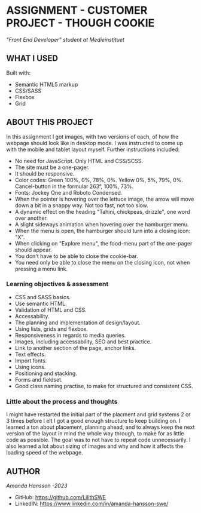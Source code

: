 # ASSIGNMENT - CUSTOMER PROJECT - THOUGH COOKIE
_"Front End Developer" student at Medieinstituet_
## WHAT I USED
Built with: 
- Semantic HTML5 markup
- CSS/SASS
- Flexbox
- Grid

## ABOUT THIS PROJECT
In this assignment I got images, with two versions of each, of how the webpage should look like in desktop mode. I was instructed to come up with the mobile and tablet layout myself. 
Further instructions included:
- No need for JavaScript. Only HTML and CSS/SCSS.
- The site must be a one-pager. 
- It should be responsive. 
- Color codes: Green 100%, 0%, 78%, 0%. Yellow 0%, 5%, 79%, 0%. Cancel-button in the formular 263°, 100%, 73%.
- Fonts: Jockey One and Roboto Condensed.
- When the pointer is hovering over the lettuce image, the arrow will move down a bit in a snappy way. Not too fast, not too slow. 
- A dynamic effect on the heading "Tahini, chickpeas, drizzle", one word over another.
- A slight sideways animation when hovering over the hamburger menu.
- When the menu is open, the hamburger should turn into a closing icon: "X". 
- When clicking on "Explore menu", the food-menu part of the one-pager should appear.
- You don't have to be able to close the cookie-bar. 
- You need only be able to close the menu on the closing icon, not when pressing a menu link. 

### Learning objectives & assessment
- CSS and SASS basics.
- Use semantic HTML.
- Validation of HTML and CSS.
- Accessability.
- The planning and implementation of design/layout. 
- Using lists, grids and flexbox.
- Responsiveness in regards to media queries. 
- Images, including accessability, SEO and best practice. 
- Link to another section of the page, anchor links. 
- Text effects.
- Import fonts. 
- Using icons. 
- Positioning and stacking. 
- Forms and fieldset.
- Good class naming practise, to make for structured and consistent CSS.

### Little about the process and thoughts
I might have restarted the initial part of the placment and grid systems 2 or 3 times before I elt I got a good enough structure to keep building on. I learned a ton about placement, planning ahead, and to always keep the next version of the layout in mind the whole way through, to make for as little code as possible. 
The goal was to not have to repeat code unnecessarily. 
I also learned a lot about sizing of images and why and how it affects the loading speed of the webpage. 

## AUTHOR
_Amanda Hansson -2023_
- GitHub: https://github.com/LilithSWE
- LinkedIN: https://www.linkedin.com/in/amanda-hansson-swe/ 
